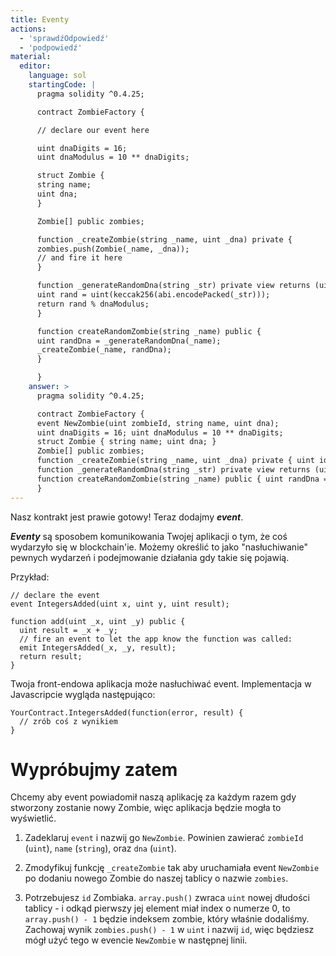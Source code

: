```yaml
---
title: Eventy
actions:
  - 'sprawdźOdpowiedź'
  - 'podpowiedź'
material:
  editor:
    language: sol
    startingCode: |
      pragma solidity ^0.4.25;

      contract ZombieFactory {

      // declare our event here

      uint dnaDigits = 16;
      uint dnaModulus = 10 ** dnaDigits;

      struct Zombie {
      string name;
      uint dna;
      }

      Zombie[] public zombies;

      function _createZombie(string _name, uint _dna) private {
      zombies.push(Zombie(_name, _dna));
      // and fire it here
      }

      function _generateRandomDna(string _str) private view returns (uint) {
      uint rand = uint(keccak256(abi.encodePacked(_str)));
      return rand % dnaModulus;
      }

      function createRandomZombie(string _name) public {
      uint randDna = _generateRandomDna(_name);
      _createZombie(_name, randDna);
      }

      }
    answer: >
      pragma solidity ^0.4.25;

      contract ZombieFactory {
      event NewZombie(uint zombieId, string name, uint dna);
      uint dnaDigits = 16; uint dnaModulus = 10 ** dnaDigits;
      struct Zombie { string name; uint dna; }
      Zombie[] public zombies;
      function _createZombie(string _name, uint _dna) private { uint id = zombies.push(Zombie(_name, _dna)) - 1; emit NewZombie(id, _name, _dna); }
      function _generateRandomDna(string _str) private view returns (uint) { uint rand = uint(keccak256(abi.encodePacked(_str))); return rand % dnaModulus; }
      function createRandomZombie(string _name) public { uint randDna = _generateRandomDna(_name); _createZombie(_name, randDna); }
      }
---
```

Nasz kontrakt jest prawie gotowy! Teraz dodajmy ***event***.

***Eventy*** są sposobem komunikowania Twojej aplikacji o tym, że coś wydarzyło się w blockchain'ie. Możemy określić to jako "nasłuchiwanie" pewnych wydarzeń i podejmowanie działania gdy takie się pojawią.

Przykład:

    // declare the event
    event IntegersAdded(uint x, uint y, uint result);
    
    function add(uint _x, uint _y) public {
      uint result = _x + _y;
      // fire an event to let the app know the function was called:
      emit IntegersAdded(_x, _y, result);
      return result;
    }
    

Twoja front-endowa aplikacja może nasłuchiwać event. Implementacja w Javascripcie wygląda następująco:

    YourContract.IntegersAdded(function(error, result) { 
      // zrób coś z wynikiem
    }
    

# Wypróbujmy zatem

Chcemy aby event powiadomił naszą aplikację za każdym razem gdy stworzony zostanie nowy Zombie, więc aplikacja będzie mogła to wyświetlić.

1. Zadeklaruj `event` i nazwij go `NewZombie`. Powinien zawierać `zombieId` (`uint`), `name` (`string`), oraz `dna` (`uint`).

2. Zmodyfikuj funkcję `_createZombie` tak aby uruchamiała event `NewZombie` po dodaniu nowego Zombie do naszej tablicy o nazwie `zombies`.

3. Potrzebujesz `id` Zombiaka. `array.push()` zwraca `uint` nowej dłudości tablicy - i odkąd pierwszy jej element miał index o numerze 0, to `array.push() - 1` będzie indeksem zombie, który właśnie dodaliśmy. Zachowaj wynik `zombies.push() - 1` w `uint` i nazwij `id`, więc będziesz mógł użyć tego w evencie `NewZombie` w następnej linii.